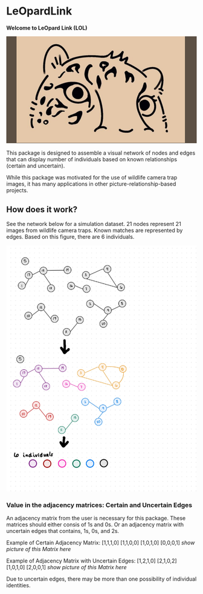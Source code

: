 # LeOpardLink

**Welcome to LeOpard Link (LOL)**

!["LOL logo"](./images/design/LOL-logo-color.png)

This package is designed to assemble a visual network of nodes and edges that can display number of individuals based on known relationships (certain and uncertain).

While this package was motivated for the use of wildlife camera trap images, it has many applications in other picture-relationship-based projects.

## How does it work?

See the network below for a simulation dataset. 21 nodes represent 21 images from wildlife camera traps. Known matches are represented by edges. 
Based on this figure, there are 6 individuals.

!["simulation matrix goal"](./images/cse-583-project-simulation-matrix-drawing-1.jpg)


### Value in the adjacency matrices: Certain and Uncertain Edges

An adjacency matrix from the user is necessary for this package. 
These matrices should either consis of 1s and 0s. Or an adjacency matrix with uncertain edges that contains, 1s, 0s, and 2s.

Example of Certain Adjacency Matrix:
[1,1,1,0]
[1,1,0,0]
[1,0,1,0]
[0,0,0,1] 
 *show picture of this Matrix here*


Example of Adjacency Matrix with Uncertain Edges:
[1,2,1,0]
[2,1,0,2]
[1,0,1,0]
[2,0,0,1] 
 *show picture of this Matrix here*

 Due to uncertain edges, there may be more than one possibility of individual identities.
